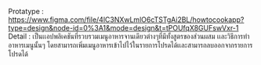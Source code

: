 Protatype : https://www.figma.com/file/4lC3NXwLmlO6cTSTgAi2BL/howtocookapp?type=design&node-id=0%3A1&mode=design&t=tPOUfqX8GUFswVxr-1
Detail : เป็นเเอปพลิเคชันที่รวบรวมเมนูอาหารจานเดียวต่างๆที่มีทั้งสูตรของส่วนผสม เเละวิธีการทำอาหารเมนูนั้นๆ โดยสามารถเพิ่มเมนูอาหารเข้าไปไว้ในรายการโปรดได้เเละสามารถลบออกจากรายการโปรดได้
